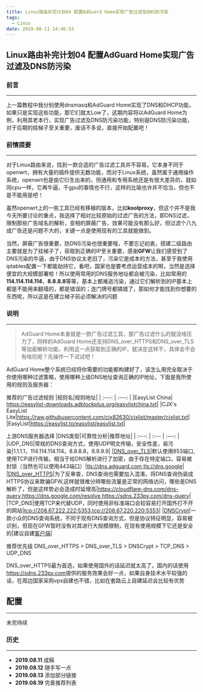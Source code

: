 ```yaml
---
title: Linux路由补完计划04 配置AdGuard Home实现广告过滤及DNS防污染
tags:
  - Linux
date: 2019-08-11 14:46:53
---
```


## Linux路由补完计划04 配置AdGuard Home实现广告过滤及DNS防污染

### 前言

---

上一篇教程中我分别使用dnsmasq和AdGuard Home实现了DNS和DHCP功能，如果只是实现这些功能，那它们就太Low了，这期内容将以AdGuard Home为例，利用其老本行，实现广告过滤及DNS防污染功能，特别是DNS防污染功能，对于后期的挂梯子至关重要，废话不多说，直接开始配置吧！

<!-- more -->

### 前情提要

---

对于Linux路由来说，找到一款合适的广告过滤工具并不容易，它本身不同于openwrt，拥有大量的插件提供无数功能，而对于Linux系统，虽然属于通用操作系统，openwrt也是由它衍生出来的，但通用和专用系统还是有很大差异的，就如同cpu一样，它再牛逼，干gpu的事情也不行，这样的比喻也许并不恰当，但也不是不能用是吧！

虽然openwrt上的一些工具已经有移植的版本，比如**koolproxy**，但这个并不是我今天所要讨论的重点，我选择了相对比较原始的过滤广告的方法，即DNS过滤，限制那些广告域名的解析，变相的屏蔽广告，效果可能没有那么好，但过滤个八九成广告还是问题不大的，关键一点是使用现有的工具就能做到。

当然，屏蔽广告很重要，防DNS污染也很重要哦，不要忘记初衷，搭建二级路由主要就是为了挂梯子了，获取到正确的IP至关重要，感谢**GFW**让我们感受到了DNS污染的牛逼，由于DNS协议太老旧了，污染它是成本的方法，甚至于我使用iptables配置一下都能劫持它，看吧，国家也是要考虑运营成本的啊，当然是选择便宜的大规模部署啦！所以使用常用的DNS服务地址都会被污染，比如常用的**114.114.114.114**，**8.8.8.8**等等，基本上都难逃污染，通过它们解析到的IP基本上都是不能用来翻墙的，都是错误的；连门牌号都搞错了，那如何才能找到你想要的东西呢，所以这是在建立梯子前必须解决的问题

### 说明

---

> AdGuard Home本身就是一款广告过滤工具，那广告过滤什么的就没啥压力了，同样的AdGuard Home还支持DNS_over_HTTPS和DNS_over_TLS等加密解析功能，利用这一点获取到正确的IP，就决定这样干，具体会不会有啥坑呢？先操作一下试试吧！

AdGuard Home整个系统已经将你需要的功能都构建好了，该怎么用完全取决于你使用哪种过滤策略，使用哪种上级DNS地址查询正确的IP地址，下面是我所使用的规则及服务器：

推荐的广告过滤规则
|规则名|规则地址|
| :---: | :---: |
|EasyList China| <https://easylist-downloads.adblockplus.org/easylistchina.txt>|
|CJX's EasyList Lite|<https://raw.githubusercontent.com/cjx82630/cjxlist/master/cjxlist.txt>|
|EasyList|<https://easylist.to/easylist/easylist.txt>|

上游DNS服务器选择
|DNS类型|可靠性分析|推荐地址|
| :---: | :--- | :---: |
|UDP_DNS|常规的DNS查询方式，使用UDP明文传输，安全性差，易污染|1.1.1.1，114.114.114.114，8.8.8.8，9.9.9.9|
|[DNS_over_TLS](https://zh.wikipedia.org/wiki/DNS_over_TLS)|默认使用853端口,使用TCP进行传输，相当于给DNS解析进行了加密，由于存在特定端口，容易被封锁（当然也可以使用443端口）|<tls://dns.adguard.com>,<tls://dns.google>|
|[DNS_over_HTTPS](https://zh.wikipedia.org/wiki/DNS_over_HTTPS)|为了反审查，DNS查询也需要加入混淆，将DNS查询伪装成HTTPS协议来欺骗GFW,这样就很难分辨哪些流量是正常的网络访问，哪些是DNS解析了，但是这样势必会造成时延增高|<https://cloudflare-dns.com/dns-query>,<https://dns.google.com/resolve>,<https://sdns.233py.com/dns-query>|
|TCP_DNS|使用TCP来代替UDP，同时使用非标准端口会较容易打开国外打不开的网站|<tcp://208.67.222.222:5353>,<tcp://208.67.220.220:5353>|
|[DNSCrypt](https://dnscrypt.info/stamps/)|一款小众的DNS查询系统，不同于现有DNS查询方式，但是协议特征明显，容易被识别，但现在GFW暂时没有对其进行大规模限制，在现有使用规模下它还是安全的|建议自建[客户端](https://github.com/jedisct1/dnscrypt-proxy)|

推荐优先级 DNS_over_HTTPS > DNS_over_TLS > DNSCrypt > TCP_DNS > UDP_DNS

DNS_over_HTTPS最为首选，如果使用国外的话延迟就太高了，国内的话使用<https://sdns.233py.com>提供的服务效果会好一点，如果自身技术水平较强的话，在周边国家采购vps自建也不错，比如在套路云上自建延迟会比较有优势

## 配置

---

未完待续

### 历史

---

* **2019.08.11** 成稿
* **2019.08.12** 随手写一点
* **2019.08.13** 添加部分链接
* **2019.08.19** 完善推荐列表

